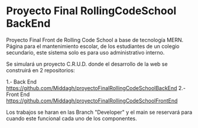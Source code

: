 
# Proyecto Final RollingCodeSchool BackEnd
Proyecto Final Front de Rolling Code School a base de tecnología MERN. Página para el mantenimiento escolar, de los estudiantes de un colegio secundario, este sistema solo es para uso administrativo interno.

Se simulará un proyecto C.R.U.D. donde el desarrollo de la web se construirá en 2 repositorios:

1.- Back End https://github.com/Middagh/proyectoFinalRollingCodeSchoolBackEnd
2.- Front End https://github.com/Middagh/proyectoFinalRollingCodeSchoolFrontEnd

Los trabajos se haran en las Branch "Developer" y el main se reservará para cuando este funcional cada uno de los componentes.
